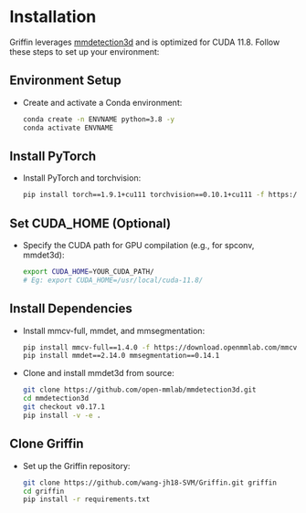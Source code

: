 # Installation

Griffin leverages [mmdetection3d](https://github.com/open-mmlab/mmdetection3d) and is optimized for CUDA 11.8. Follow these steps to set up your environment:

## Environment Setup
- Create and activate a Conda environment:
  ```bash
  conda create -n ENVNAME python=3.8 -y
  conda activate ENVNAME
  ```

## Install PyTorch
- Install PyTorch and torchvision:
  ```bash
  pip install torch==1.9.1+cu111 torchvision==0.10.1+cu111 -f https://download.pytorch.org/whl/torch_stable.html
  ```

## Set CUDA_HOME (Optional)
- Specify the CUDA path for GPU compilation (e.g., for spconv, mmdet3d):
  ```bash
  export CUDA_HOME=YOUR_CUDA_PATH/
  # Eg: export CUDA_HOME=/usr/local/cuda-11.8/
  ```

## Install Dependencies
- Install mmcv-full, mmdet, and mmsegmentation:
  ```bash
  pip install mmcv-full==1.4.0 -f https://download.openmmlab.com/mmcv/dist/cu111/torch1.9.0/index.html
  pip install mmdet==2.14.0 mmsegmentation==0.14.1
  ```
- Clone and install mmdet3d from source:
  ```bash
  git clone https://github.com/open-mmlab/mmdetection3d.git
  cd mmdetection3d
  git checkout v0.17.1
  pip install -v -e .
  ```

## Clone Griffin
- Set up the Griffin repository:
  ```bash
  git clone https://github.com/wang-jh18-SVM/Griffin.git griffin
  cd griffin
  pip install -r requirements.txt
  ```